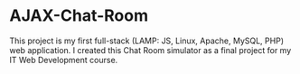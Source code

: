 # AJAX-Chat-Room
This project is my first full-stack (LAMP: JS, Linux, Apache, MySQL, PHP) web application. I created this Chat Room simulator as a final project for my IT Web Development course.
